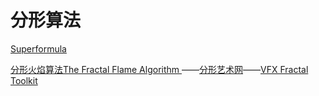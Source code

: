 # 分形算法

[Superformula](https://github.com/all-in-one-houdini/Houdini_Algorithmic/blob/main/Algorithm_Implementation/vfx_maths/Fractal_algorithm/Superformula.md)


[分形火焰算法The Fractal Flame Algorithm ](https://www.yuque.com/molychin/wsnqvs/csg5nb)——[分形艺术网](http://www.fxysw.com/)——[VFX Fractal Toolkit](https://github.com/jtomori/vft)

